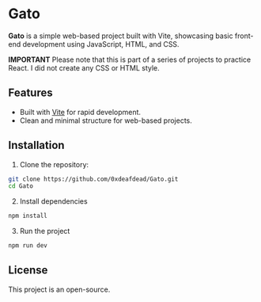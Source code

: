 # Gato

**Gato** is a simple web-based project built with Vite, showcasing basic front-end development using JavaScript, HTML, and CSS.

**IMPORTANT** Please note that this is part of a series of projects to practice React. I did not create any CSS or HTML style.

## Features
- Built with [Vite](https://vitejs.dev/) for rapid development.
- Clean and minimal structure for web-based projects.

## Installation

1. Clone the repository:
```bash
git clone https://github.com/0xdeafdead/Gato.git
cd Gato
```
2. Install dependencies
```bash
npm install
```
3. Run the project
```bash
npm run dev
```
## License
This project is an open-source.
